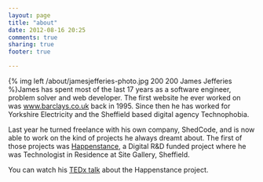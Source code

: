 ```yaml
---
layout: page
title: "about"
date: 2012-08-16 20:25
comments: true
sharing: true
footer: true

---
```


{% img left /about/jamesjefferies-photo.jpg 200 200 James Jefferies  %}James has spent most of the last 17 years as a software engineer, problem solver and web developer. The first website he ever worked on was www.barclays.co.uk back in 1995. Since then he has worked for Yorkshire Electricity and the Sheffield based digital agency Technophobia. 

Last year he turned freelance with his own company, ShedCode, and is now able to work on the kind of projects he always dreamt about. The first of those projects was [Happenstance](http://happenstanceproject.com), a Digital R&D funded project where he was Technologist in Residence at Site Gallery, Sheffield.

You can watch his [TEDx talk](http://tedxtalks.ted.com/video/TEDxSheffield-2012-Leila-Johnst) about the Happenstance project.
